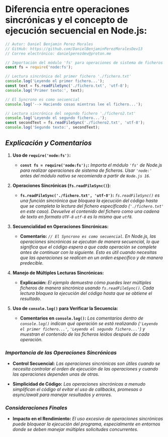 <!-- Autor: Daniel Benjamin Perez Morales -->
<!-- GitHub: https://github.com/DanielBenjaminPerezMoralesDev13 -->
<!-- Gitlab: https://gitlab.com/DanielBenjaminPerezMoralesDev13 -->
<!-- Correo electrónico: danielperezdev@proton.me -->

# **Diferencia entre operaciones sincrónicas y el concepto de ejecución secuencial en Node.js:**

```javascript
// Autor: Daniel Benjamin Perez Morales
// GitHub: https://github.com/DanielBenjaminPerezMoralesDev13
// Correo electrónico: danielperezdev@proton.me 

// Importación del módulo 'fs' para operaciones de sistema de ficheros
const fs = require('node:fs');

// Lectura sincrónica del primer fichero './fichero.txt'
console.log('Leyendo el primer fichero...');
const text = fs.readFileSync('./fichero.txt', 'utf-8');
console.log('Primer texto:', text);

// El Syncrono es como secuencial
console.log('--> Haciendo cosas mientras lee el fichero...');

// Lectura sincrónica del segundo fichero './fichero2.txt'
console.log('Leyendo el segundo fichero...');
const secondText = fs.readFileSync('./fichero2.txt', 'utf-8');
console.log('Segundo texto:', secondText);
```

## ***Explicación y Comentarios***

1. **Uso de `require('node:fs')`:**
   - **`const fs = require('node:fs');`:** *Importa el módulo `'fs'` de Node.js para realizar operaciones de sistema de ficheros. Usar `'node:'` antes del módulo nativo se recomienda a partir de `Node.js 16`.*

2. **Operaciones Sincrónicas (`fs.readFileSync()`):**
   - **`fs.readFileSync('./fichero.txt', 'utf-8')`:** *`fs.readFileSync()` es una función sincrónica que bloquea la ejecución del código hasta que se completa la lectura del fichero especificado (`'./fichero.txt'` en este caso). Devuelve el contenido del fichero como una cadena de texto en formato `UTF-8` `utf-8` es lo mismo que `utf8`.*

3. **Secuencialidad en Operaciones Sincrónicas:**
   - **Comentario:** *`// El Syncrono es como secuencial`. En Node.js, las operaciones sincrónicas se ejecutan de manera secuencial, lo que significa que el código espera a que cada operación se complete antes de continuar con la siguiente. Esto es útil cuando necesitas que las operaciones se realicen en un orden específico y de manera predecible.*

4. **Manejo de Múltiples Lecturas Sincrónicas:**
   - **Explicación:** *El ejemplo demuestra cómo puedes leer múltiples ficheros de manera sincrónica usando `fs.readFileSync()`. Cada lectura bloquea la ejecución del código hasta que se obtiene el resultado.*

5. **Uso de `console.log()` para Verificar la Secuencia:**
   - **Comentarios en `console.log()`:** *Los comentarios dentro de `console.log()` indican qué operación se está realizando (`'Leyendo el primer fichero...'`, `'Leyendo el segundo fichero...'`) y muestran el contenido de los ficheros leídos después de cada operación.*

### ***Importancia de las Operaciones Sincrónicas***

- **Control Secuencial:** *Las operaciones sincrónicas son útiles cuando se necesita controlar el orden de ejecución de las operaciones y cuando las operaciones dependen unas de otras.*
  
- **Simplicidad de Código:** *Las operaciones sincrónicas a menudo simplifican el código al evitar el uso de callbacks, promesas o async/await para manejar resultados y errores.*

### ***Consideraciones Finales***

- **Impacto en el Rendimiento:** *El uso excesivo de operaciones sincrónicas puede bloquear la ejecución del programa, especialmente en entornos donde se deben manejar múltiples solicitudes concurrentes.*
